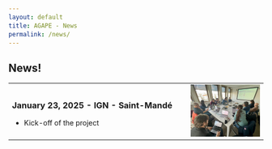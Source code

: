 ```yaml
---
layout: default
title: AGAPE - News
permalink: /news/
---
```


<h2> News!</h2>

<table width="75%">
    	<tr>
    	<td>
		<h3>January 23, 2025 - IGN - Saint-Mandé</h3>
		<ul>
			<li>Kick-off of the project </li>
		</ul>
	</td>
	<td width="30%"><img src="/images/photo_kickoff-23jan25.jpg" width="100%" alt="Photo kick-off"></td>
  </tr>
<table>
